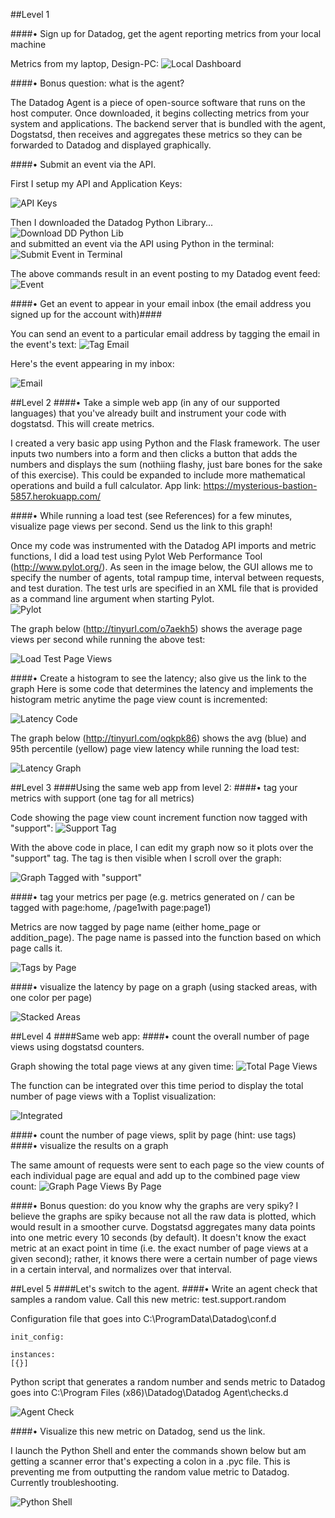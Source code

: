 ##Level 1

####•	Sign up for Datadog, get the agent reporting metrics from your local machine

Metrics from my laptop, Design-PC:
![Local Dashboard](https://36.media.tumblr.com/2e1cc4782a36345409d1e3361bed6fc1/tumblr_nrqz5qGxjL1ubyepco1_1280.png)

####•	Bonus question: what is the agent?

The Datadog Agent is a piece of open-source software that runs on the host computer. Once downloaded, it begins collecting metrics from your system and applications. The backend server that is bundled with the agent, Dogstatsd, then receives and aggregates these metrics so they can be forwarded to Datadog and displayed graphically.

####•	Submit an event via the API.

First I setup my API and Application Keys:

![API Keys](https://40.media.tumblr.com/a4a118f20c9e8c9d90d550907c785856/tumblr_nrr01j1osZ1ubyepco1_1280.png)<br>


Then I downloaded the Datadog Python Library...<br>
![Download DD Python Lib](https://41.media.tumblr.com/f34674423e9d73b3b3d0bbea12ffb334/tumblr_nrqzimrVZL1ubyepco1_500.png)<br>
and submitted an event via the API using Python in the terminal:
![Submit Event in Terminal](https://41.media.tumblr.com/cdc3014223313cb75497c1d22c5b3cd2/tumblr_nrqzv8a10y1ubyepco1_1280.png)<br>

The above commands result in an event posting to my Datadog event feed:
![Event](https://41.media.tumblr.com/ef1fe79ee280423dbb0decaf381b09b1/tumblr_nrr0aiZswe1ubyepco1_1280.png)

####•	Get an event to appear in your email inbox (the email address you signed up for the account with)####

You can send an event to a particular email address by tagging the email in the event's text:
![Tag Email](https://40.media.tumblr.com/0ad9f16b8df09e3d5df99d9e7d738b65/tumblr_nrr0jl9Fha1ubyepco1_1280.png)<br>

Here's the event appearing in my inbox:

![Email](https://40.media.tumblr.com/f65236a3d1bbf0645279046299f36e8d/tumblr_nrr0uzFjm01ubyepco1_1280.png)

##Level 2
####•	Take a simple web app (in any of our supported languages) that you've already built and instrument your code with dogstatsd. This will create metrics.

I created a very basic app using Python and the Flask framework. The user inputs two numbers into a form and then clicks a button that adds the numbers and displays the sum (nothiing flashy, just bare bones for the sake of this exercise). This could be expanded to include more mathematical operations and build a full calculator. 
App link: https://mysterious-bastion-5857.herokuapp.com/

####•	While running a load test (see References) for a few minutes, visualize page views per second. Send us the link to this graph!

Once my code was instrumented with the Datadog API imports and metric functions, I did a load test using Pylot Web Performance Tool (http://www.pylot.org/). As seen in the image below, the GUI allows me to specify the number of agents, total rampup time, interval between requests, and test duration. The test urls are specified in an XML file that is provided as a command line argument when starting Pylot.<br>
![Pylot](https://40.media.tumblr.com/7fc5c66ae23e422db41deda77ab09405/tumblr_nrr2ifpjR51ubyepco1_1280.png)

The graph below (http://tinyurl.com/o7aekh5) shows the average page views per second while running the above test:

![Load Test Page Views](https://36.media.tumblr.com/aed0b8901c935ad953ca2041f9b54b4b/tumblr_nrr2wgcKrl1ubyepco1_1280.png)

####•	Create a histogram to see the latency; also give us the link to the graph
Here is some code that determines the latency and implements the histogram metric anytime the page view count is incremented:

![Latency Code](https://41.media.tumblr.com/dd3ae7b64bf31c28f0c9aa439f2293f2/tumblr_nrr3ksAsFp1ubyepco1_400.png)<br>

The graph below (http://tinyurl.com/oqkpk86) shows the avg (blue) and 95th percentile (yellow) page view latency while running the load test:

![Latency Graph](https://40.media.tumblr.com/2fc7f19bf40f7da42076f55da60abee7/tumblr_nrr3o8Zugp1ubyepco1_540.png)

##Level 3
####Using the same web app from level 2:
####•	tag your metrics with support (one tag for all metrics)

Code showing the page view count increment function now tagged with "support":
![Support Tag](https://40.media.tumblr.com/0470364449266ac2549ac18de4923775/tumblr_nrrf3n4Lop1ubyepco1_500.png)

With the above code in place, I can edit my graph now so it plots over the "support" tag. The tag is then visible when I scroll over the graph:

![Graph Tagged with "support"](https://40.media.tumblr.com/6969c5fc13b7b8bc76ce13889457aa0b/tumblr_nrrfg6I2H41ubyepco1_1280.png)

####•	tag your metrics per page (e.g. metrics generated on / can be tagged with page:home, /page1with page:page1)

Metrics are now tagged by page name (either home_page or addition_page). The page name is passed into the function based on which page calls it.

![Tags by Page](https://41.media.tumblr.com/9e11d1e1461df8a1d5859761af96a619/tumblr_nrrgauBR4Z1ubyepco1_1280.png)

####•	visualize the latency by page on a graph (using stacked areas, with one color per page)

![Stacked Areas](https://41.media.tumblr.com/513e351298560ca97a73c1ad283632a9/tumblr_nrrgtypUl21ubyepco1_1280.png)

##Level 4
####Same web app:
####•	count the overall number of page views using dogstatsd counters.

Graph showing the total page views at any given time:
![Total Page Views](https://40.media.tumblr.com/c647efd3344827890b29312201e1933f/tumblr_nrrhns6CiK1ubyepco1_1280.png)

The function can be integrated over this time period to display the total number of page views with a Toplist visualization:

![Integrated](https://40.media.tumblr.com/e1d1a7449f733263cd88b5c50aa72b99/tumblr_nrrif4NvW01ubyepco1_1280.png)

####•	count the number of page views, split by page (hint: use tags)
####•	visualize the results on a graph

The same amount of requests were sent to each page so the view counts of each individual page are equal and add up to the combined page view count:
![Graph Page Views By Page](https://40.media.tumblr.com/2db6aa0bde8ce8d00a9dd3bf8a1e5ce5/tumblr_nrrjlxsi9h1ubyepco1_1280.png)

####•	Bonus question: do you know why the graphs are very spiky?
I believe the graphs are spiky because not all the raw data is plotted, which would result in a smoother curve. Dogstatsd aggregates many data points into one metric every 10 seconds (by default). It doesn't know the exact metric at an exact point in time (i.e. the exact number of page views at a given second); rather, it knows there were a certain number of page views in a certain interval, and normalizes over that interval.

##Level 5
####Let's switch to the agent.
####•	Write an agent check that samples a random value. Call this new metric: test.support.random

Configuration file that goes into C:\ProgramData\Datadog\conf.d
```
init_config:

instances:
[{}]

```
Python script that generates a random number and sends metric to Datadog goes into C:\Program Files (x86)\Datadog\Datadog Agent\checks.d

![Agent Check](https://41.media.tumblr.com/15d9402d2f2b7899a55dd05e85120272/tumblr_nrropr0FHt1ubyepco1_500.png)

####•	Visualize this new metric on Datadog, send us the link.

I launch the Python Shell and enter the commands shown below but am getting a scanner error that's expecting a colon in a .pyc file. This is preventing me from outputting the random value metric to Datadog. Currently troubleshooting.

![Python Shell](https://36.media.tumblr.com/a0f94ac6f1deac8ebd60c4b520e9ed1a/tumblr_nrtd8gKS6k1ubyepco1_1280.png)
